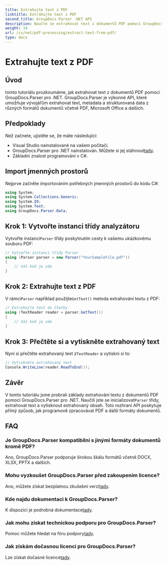 ```yaml
---
title: Extrahujte text z PDF
linktitle: Extrahujte text z PDF
second_title: GroupDocs.Parser .NET API
description: Naučte se extrahovat text z dokumentů PDF pomocí GroupDocs.Parser for .NET. Výukový program krok za krokem pro vývojáře.
weight: 14
url: /cs/net/pdf-processing/extract-text-from-pdf/
type: docs
---
```

# Extrahujte text z PDF

## Úvod
tomto tutoriálu prozkoumáme, jak extrahovat text z dokumentů PDF pomocí GroupDocs.Parser pro .NET. GroupDocs.Parser je výkonné API, které umožňuje vývojářům extrahovat text, metadata a strukturovaná data z různých formátů dokumentů včetně PDF, Microsoft Office a dalších.
## Předpoklady
Než začnete, ujistěte se, že máte následující:
- Visual Studio nainstalované na vašem počítači.
-  GroupDocs.Parser pro .NET nainstalován. Můžete si jej stáhnout[tady](https://releases.groupdocs.com/parser/net/).
- Základní znalost programování v C#.

## Import jmenných prostorů
Nejprve začněte importováním potřebných jmenných prostorů do kódu C#:
```csharp
using System;
using System.Collections.Generic;
using System.IO;
using System.Text;
using GroupDocs.Parser.Data;
```
## Krok 1: Vytvořte instanci třídy analyzátoru
 Vytvořte instanci`Parser` třídy poskytnutím cesty k vašemu ukázkovému souboru PDF:
```csharp
// Vytvořte instanci třídy Parser
using (Parser parser = new Parser("YourSampleFile.pdf"))
{
    // Váš kód je zde
}
```
## Krok 2: Extrahujte text z PDF
 V rámci`Parser` například použijte`GetText()` metoda extrahování textu z PDF:
```csharp
// Extrahujte text do čtečky
using (TextReader reader = parser.GetText())
{
    // Váš kód je zde
}
```
## Krok 3: Přečtěte si a vytiskněte extrahovaný text
 Nyní si přečtěte extrahovaný text z`TextReader` a vytiskni si to:
```csharp
// Vytiskněte extrahovaný text
Console.WriteLine(reader.ReadToEnd());
```

## Závěr
 V tomto tutoriálu jsme probrali základy extrahování textu z dokumentů PDF pomocí GroupDocs.Parser pro .NET. Naučili jste se inicializovat`Parser` třídy, extrahovat text a vytisknout extrahovaný obsah. Toto rozhraní API poskytuje přímý způsob, jak programově zpracovávat PDF a další formáty dokumentů.

## FAQ
### Je GroupDocs.Parser kompatibilní s jinými formáty dokumentů kromě PDF?
Ano, GroupDocs.Parser podporuje širokou škálu formátů včetně DOCX, XLSX, PPTX a dalších.
### Mohu vyzkoušet GroupDocs.Parser před zakoupením licence?
 Ano, můžete získat bezplatnou zkušební verzi[tady](https://releases.groupdocs.com/).
### Kde najdu dokumentaci k GroupDocs.Parser?
 K dispozici je podrobná dokumentace[tady](https://tutorials.groupdocs.com/parser/net/).
### Jak mohu získat technickou podporu pro GroupDocs.Parser?
 Pomoc můžete hledat na fóru podpory[tady](https://forum.groupdocs.com/c/parser/17).
### Jak získám dočasnou licenci pro GroupDocs.Parser?
 Lze získat dočasné licence[tady](https://purchase.groupdocs.com/temporary-license/).